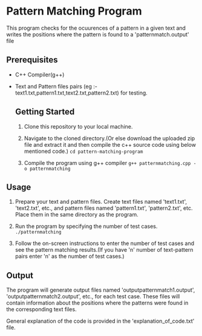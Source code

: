# Pattern Matching Program

This program checks for the ocuurences of a pattern in a given text and writes the positions where the pattern is found to a 'patternmatch.output' file

## Prerequisites

- C++ Compiler(g++)
- Text and Pattern files pairs (eg :- text1.txt,pattern1.txt,text2.txt,pattern2.txt) for testing.
  
  ## Getting Started

  1. Clone this repository to your local machine.
   
  2. Navigate to the cloned directory.(Or else download the uploaded zip file and extract it and then compile the c++ source code using below mentioned code.)
    ``cd pattern-matching-program``

  3. Compile the program using g++ compiler
    ```g++ patternmatching.cpp -o patternmatching```

## Usage

1. Prepare your text and pattern files. Create text files named 'text1.txt', 'text2.txt', etc., and pattern files named 'pattern1.txt', 'pattern2.txt', etc. Place them in the same directory as the program.

2. Run the program by specifying the number of test cases.
   ```./patternmatching```

3. Follow the on-screen instructions to enter the number of test cases and see the pattern matching results.(If you have 'n' number of text-pattern pairs enter 'n' as the number of test cases.)

## Output

The program will generate output files named 'outputpatternmatch1.output', 'outputpatternmatch2.output', etc., for each test case. These files will contain information about the positions where the patterns were found in the corresponding text files.

General explanation of the code is provided in the 'explanation_of_code.txt' file.